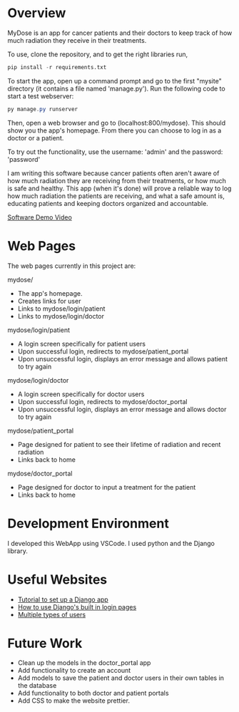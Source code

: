 # Overview

MyDose is an app for cancer patients and their doctors to keep track of how much radiation they receive in their treatments. 

To use, clone the repository, and to get the right libraries run, 
```python
pip install -r requirements.txt
```
To start the app, open up a command prompt and go to the first "mysite" directory (it contains a file named 'manage.py'). Run the following code to start a test webserver:

```powershell
py manage.py runserver
```

Then, open a web browser and go to (localhost:800/mydose). This should show you the app's homepage. From there you can choose to log in as a doctor or a patient. 

To try out the functionality, use the username: 'admin' and the password: 'password'

I am writing this software because cancer patients often aren't aware of how much radiation they are receiving from their treatments, or how much is safe and healthy. This app (when it's done) will prove a reliable way to log how much radiation the patients are receiving, and what a safe amount is, educating patients and keeping doctors organized and accountable.

[Software Demo Video](http://youtube.link.goes.here)

# Web Pages

The web pages currently in this project are:

mydose/
- The app's homepage.
- Creates links for user
- Links to mydose/login/patient
- Links to mydose/login/doctor
  
mydose/login/patient
- A login screen specifically for patient users
- Upon successful login, redirects to mydose/patient_portal
- Upon unsuccessful login, displays an error message and allows patient to try again
  
mydose/login/doctor
- A login screen specifically for doctor users
- Upon successful login, redirects to mydose/doctor_portal
- Upon unsuccessful login, displays an error message and allows doctor to try again
  
mydose/patient_portal
- Page designed for patient to see their lifetime of radiation and recent radiation
- Links back to home

mydose/doctor_portal
- Page designed for doctor to input a treatment for the patient
- Links back to home

# Development Environment

I developed this WebApp using VSCode. I used python and the Django library. 

# Useful Websites

* [Tutorial to set up a Django app](https://docs.djangoproject.com/en/4.2/intro/tutorial01/)
* [How to use Django's built in login pages](https://learndjango.com/tutorials/django-login-and-logout-tutorial)
* [Multiple types of users](https://simpleisbetterthancomplex.com/tutorial/2018/01/18/how-to-implement-multiple-user-types-with-django.html)

# Future Work

* Clean up the models in the doctor_portal app
* Add functionality to create an account
* Add models to save the patient and doctor users in their own tables in the database
* Add functionality to both doctor and patient portals
* Add CSS to make the website prettier.

